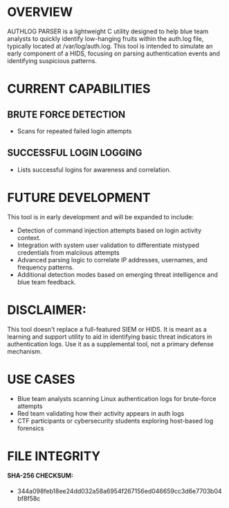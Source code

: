 # OVERVIEW
AUTHLOG PARSER is a lightweight C utility designed to help blue team analysts to quickly identify low-hanging fruits within the auth.log file, typically located at /var/log/auth.log. This tool is intended to simulate an early component of a HIDS, focusing on parsing authentication events and identifying suspicious patterns.

# CURRENT CAPABILITIES
## BRUTE FORCE DETECTION
* Scans for repeated failed login attempts

## SUCCESSFUL LOGIN LOGGING
* Lists successful logins for awareness and correlation.
  
# FUTURE DEVELOPMENT
This tool is in early development and will be expanded to include:
* Detection of command injection attempts based on login activity context.
* Integration with system user validation to differentiate mistyped credentials from malciious attempts
* Advanced parsing logic to correlate IP addresses, usernames, and frequency patterns.
* Additional detection modes based on emerging threat intelligence and blue team feedback.

# DISCLAIMER:
This tool doesn't replace a full-featured SIEM or HIDS. It is meant as a learning and support utility to aid in identifying basic threat indicators in authentication logs. Use it as a supplemental tool, not a primary defense mechanism.

# USE CASES
* Blue team analysts scanning Linux authentication logs for brute-force attempts
* Red team validating how their activity appears in auth logs
* CTF participants or cybersecurity students exploring host-based log forensics

# FILE INTEGRITY

#### SHA-256 CHECKSUM: 
 - 344a098feb18ee24dd032a58a6954f267156ed046659cc3d6e7703b04bf8f58c
